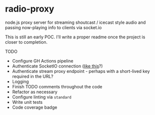 # radio-proxy
node.js proxy server for streaming shoutcast / icecast style audio and passing now-playing info to clients via socket.io

This is still an early POC.  I'll write a proper readme once the project is closer to completion.

TODO
* Configure GH Actions pipeline
* Authenticate SocketIO connection ([like this](https://github.com/auth0-community/auth0-socketio-jwt)?)
* Authenticate stream proxy endpoint - perhaps with a short-lived key required in the URL?
* Logging
* Finish TODO comments throughout the code
* Refactor as necessary
* Configure linting via `standard`
* Write unit tests
* Code coverage badge